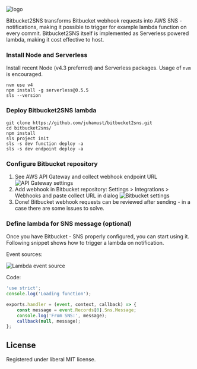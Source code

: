![logo](https://raw.githubusercontent.com/juhamust/bitbucket2sns/master/assets/logo.png)

Bitbucket2SNS transforms Bitbucket webhook requests into AWS SNS -notifications, making it possible to trigger for example lambda function on every commit. Bitbucket2SNS itself is implemented as Serverless powered lambda, making it cost effective to host.

### Install Node and Serverless

Install recent Node (v4.3 preferred) and Serverless packages. Usage of `nvm` is encouraged.

```
nvm use v4
npm install -g serverless@0.5.5
sls --version
```

### Deploy Bitbucket2SNS lambda

```
git clone https://github.com/juhamust/bitbucket2sns.git
cd bitbucket2sns/
npm install
sls project init
sls -s dev function deploy -a
sls -s dev endpoint deploy -a
```

### Configure Bitbucket repository

1. See AWS API Gateway and collect webhook endpoint URL
  ![API Gateway settings](https://raw.githubusercontent.com/juhamust/bitbucket2sns/master/assets/config-aws-api-gateway.png)
1. Add webhook in Bitbucket repository: Settings > Integrations > Webhooks and paste collect URL in dialog
  ![Bitbucket settings](https://raw.githubusercontent.com/juhamust/bitbucket2sns/master/assets/config-bitbucket-webhook.png)
1. Done! Bitbucket webhook requests can be reviewed after sending - in a case there are some issues to solve.

### Define lambda for SNS message (optional)

Once you have Bitbucket - SNS properly configured, you can start using it. Following snippet shows how to trigger a lambda on notification.

Event sources:

![Lambda event source](https://raw.githubusercontent.com/juhamust/bitbucket2sns/master/assets/config-aws-lambda-sources.png)

Code:

```javascript
'use strict';
console.log('Loading function');

exports.handler = (event, context, callback) => {
    const message = event.Records[0].Sns.Message;
    console.log('From SNS:', message);
    callback(null, message);
};
```

## License

Registered under liberal MIT license.
